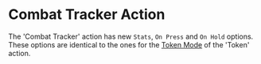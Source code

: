 # Combat Tracker Action

The 'Combat Tracker' action has new `Stats`, `On Press` and `On Hold` options.<br>
These options are identical to the ones for the [Token Mode](./token.md#token-mode) of the 'Token' action.